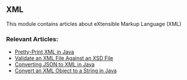 ## XML

This module contains articles about eXtensible Markup Language (XML)

### Relevant Articles:

- [Pretty-Print XML in Java](https://www.baeldung.com/java-pretty-print-xml)
- [Validate an XML File Against an XSD File](https://www.baeldung.com/java-validate-xml-xsd)
- [Converting JSON to XML in Java](https://www.baeldung.com/java-convert-json-to-xml)
- [Convert an XML Object to a String in Java](https://www.baeldung.com/java-convert-xml-object-string)
